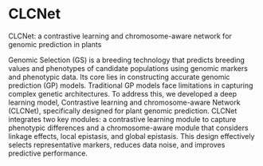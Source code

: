 # CLCNet
CLCNet: a contrastive learning and chromosome-aware network for genomic prediction in plants

Genomic Selection (GS) is a breeding technology that predicts breeding values and phenotypes of candidate populations using genomic markers and phenotypic data. Its core lies in constructing accurate genomic prediction (GP) models. Traditional GP models face limitations in capturing complex genetic architectures. To address this, we developed a deep learning model, Contrastive learning and chromosome-aware Network (CLCNet), specifically designed for plant genomic prediction. CLCNet integrates two key modules: a contrastive learning module to capture phenotypic differences and a chromosome-aware module that considers linkage effects, local epistasis, and global epistasis. This design effectively selects representative markers, reduces data noise, and improves predictive performance. 
